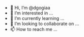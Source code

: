 - 👋 Hi, I’m @dgogiaa
- 👀 I’m interested in ...
- 🌱 I’m currently learning ...
- 💞️ I’m looking to collaborate on ...
- 📫 How to reach me ...

<!---
    dgogiaa/dgogiaa is a ✨ special ✨ repository because its `README.md` (this file) appears on your GitHub profile.
You can click the Preview link to take a look at your changes.
--->
